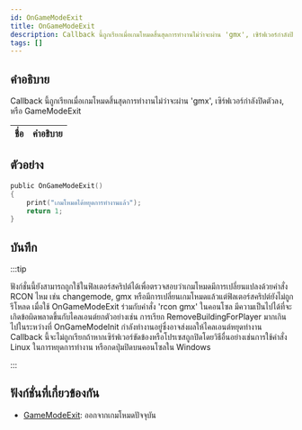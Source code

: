 ```yaml
---
id: OnGameModeExit
title: OnGameModeExit
description: Callback นี้ถูกเรียกเมื่อเกมโหมดสิ้นสุดการทำงานไม่ว่าจะผ่าน 'gmx', เซิร์ฟเวอร์กำลังปิดตัวลง, หรือ GameModeExit
tags: []
---
```


## คำอธิบาย

Callback นี้ถูกเรียกเมื่อเกมโหมดสิ้นสุดการทำงานไม่ว่าจะผ่าน 'gmx', เซิร์ฟเวอร์กำลังปิดตัวลง, หรือ GameModeExit

| ชื่อ | คำอธิบาย |
| ---- | -------- |


## ตัวอย่าง

```c
public OnGameModeExit()
{
    print("เกมโหมดได้หยุดการทำงานแล้ว");
    return 1;
}
```

## บันทึก

:::tip

ฟังก์ชั่นนี้ยังสามารถถูกใช้ในฟิลเตอร์สคริปต์ได้เพื่อตรวจสอบว่าเกมโหมดมีการเปลี่ยนแปลงด้วยคำสั่ง RCON ไหม เช่น changemode, gmx หรือมีการเปลี่ยนเกมโหมดแล้วแต่ฟิลเตอร์สคริปต์ยังไม่ถูกรีโหลด
เมื่อใช้ OnGameModeExit ร่วมกับคำสั่ง 'rcon gmx' ในคอนโซล มีความเป็นไปได้ที่จะเกิดข้อผิดพลาดขึ้นกับไคลเอนต์ยกตัวอย่างเช่น การเรียก RemoveBuildingForPlayer มากเกินไปในระหว่างที่ OnGameModeInit กำลังทำงานอยู่ซึ่งอาจส่งผลให้ไคลเอนต์หยุดทำงาน
Callback นี้จะไม่ถูกเรียกถ้าหากเซิร์ฟเวอร์ขัดข้องหรือโปรเซสถูกปิดโดยวิธีอื่นอย่างเช่นการใช้คำสั่ง Linux ในการหยุดการทำงาน หรือกดปุ่มปิดบนคอนโซลใน Windows

:::

## ฟังก์ชั่นที่เกี่ยวข้องกัน

- [GameModeExit](../../scripting/functions/GameModeExit.md): ออกจากเกมโหมดปัจจุบัน
